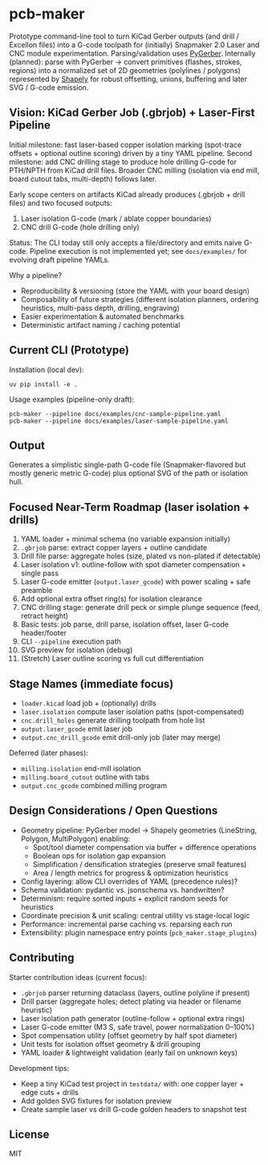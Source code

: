 pcb-maker
=========

Prototype command-line tool to turn KiCad Gerber outputs (and drill / Excellon files) into a G-code toolpath for (initially) Snapmaker 2.0 Laser and CNC module experimentation. Parsing/validation uses [PyGerber](https://pypi.org/project/pygerber/).
Internally (planned): parse with PyGerber -> convert primitives (flashes, strokes, regions) into a normalized set of 2D geometries (polylines / polygons) represented by [Shapely](https://shapely.readthedocs.io/) for robust offsetting, unions, buffering and later SVG / G-code emission.

Vision: KiCad Gerber Job (.gbrjob) + Laser-First Pipeline
--------------------------------------------------------
Initial milestone: fast laser-based copper isolation marking (spot-trace offsets + optional outline scoring) driven by a tiny YAML pipeline. Second milestone: add CNC drilling stage to produce hole drilling G-code for PTH/NPTH from KiCad drill files. Broader CNC milling (isolation via end mill, board cutout tabs, multi-depth) follows later.

Early scope centers on artifacts KiCad already produces (.gbrjob + drill files) and two focused outputs:
1. Laser isolation G-code (mark / ablate copper boundaries)
2. CNC drill G-code (hole drilling only)

Status: The CLI today still only accepts a file/directory and emits naive G-code. Pipeline execution is not implemented yet; see `docs/examples/` for evolving draft pipeline YAMLs.

Why a pipeline?
- Reproducibility & versioning (store the YAML with your board design)
- Composability of future strategies (different isolation planners, ordering heuristics, multi-pass depth, drilling, engraving)
- Easier experimentation & automated benchmarks
- Deterministic artifact naming / caching potential

Current CLI (Prototype)
-----------------------
Installation (local dev):

```
uv pip install -e .
```

Usage examples (pipeline-only draft):

```
pcb-maker --pipeline docs/examples/cnc-sample-pipeline.yaml
pcb-maker --pipeline docs/examples/laser-sample-pipeline.yaml
```

Output
------
Generates a simplistic single-path G-code file (Snapmaker-flavored but mostly generic metric G-code) plus optional SVG of the path or isolation hull.

Focused Near-Term Roadmap (laser isolation + drills)
---------------------------------------------------
1. YAML loader + minimal schema (no variable expansion initially)
2. `.gbrjob` parse: extract copper layers + outline candidate
3. Drill file parse: aggregate holes (size, plated vs non-plated if detectable)
4. Laser isolation v1: outline-follow with spot diameter compensation + single pass
5. Laser G-code emitter (`output.laser_gcode`) with power scaling + safe preamble
6. Add optional extra offset ring(s) for isolation clearance
7. CNC drilling stage: generate drill peck or simple plunge sequence (feed, retract height)
8. Basic tests: job parse, drill parse, isolation offset, laser G-code header/footer
9. CLI `--pipeline` execution path
10. SVG preview for isolation (debug)
11. (Stretch) Laser outline scoring vs full cut differentiation

Stage Names (immediate focus)
-----------------------------
- `loader.kicad` load job + (optionally) drills
- `laser.isolation` compute laser isolation paths (spot-compensated)
- `cnc.drill_holes` generate drilling toolpath from hole list
- `output.laser_gcode` emit laser job
- `output.cnc_drill_gcode` emit drill-only job (later may merge)

Deferred (later phases):
- `milling.isolation` end-mill isolation
- `milling.board_cutout` outline with tabs
- `output.cnc_gcode` combined milling program

Design Considerations / Open Questions
--------------------------------------
- Geometry pipeline: PyGerber model -> Shapely geometries (LineString, Polygon, MultiPolygon) enabling:
	* Spot/tool diameter compensation via buffer + difference operations
	* Boolean ops for isolation gap expansion
	* Simplification / densification strategies (preserve small features)
	* Area / length metrics for progress & optimization heuristics
- Config layering: allow CLI overrides of YAML (precedence rules)?
- Schema validation: pydantic vs. jsonschema vs. handwritten?
- Determinism: require sorted inputs + explicit random seeds for heuristics
- Coordinate precision & unit scaling: central utility vs stage-local logic
- Performance: incremental parse caching vs. reparsing each run
- Extensibility: plugin namespace entry points (`pcb_maker.stage_plugins`)

Contributing
------------
Starter contribution ideas (current focus):
- `.gbrjob` parser returning dataclass (layers, outline polyline if present)
- Drill parser (aggregate holes; detect plating via header or filename heuristic)
- Laser isolation path generator (outline-follow + optional extra rings)
- Laser G-code emitter (M3 S, safe travel, power normalization 0–100%)
- Spot compensation utility (offset geometry by half spot diameter)
- Unit tests for isolation offset geometry & drill grouping
- YAML loader & lightweight validation (early fail on unknown keys)

Development tips:
- Keep a tiny KiCad test project in `testdata/` with: one copper layer + edge cuts + drills
- Add golden SVG fixtures for isolation preview
- Create sample laser vs drill G-code golden headers to snapshot test

License
-------
MIT

